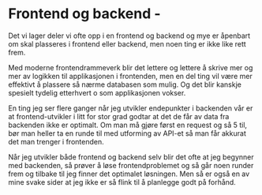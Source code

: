 # Frontend og backend - 

Det vi lager deler vi ofte opp i en frontend og backend og mye er åpenbart om skal plasseres i frontend eller backend, men noen ting er ikke like rett frem.

Med moderne frontendrammeverk blir det lettere og lettere å skrive mer og mer av logikken til applikasjonen i frontenden, men en del ting vil være mer effektivt å plassere så nærme databasen som mulig. Og det blir kanskje spesielt tydelig etterhvert o
som applikasjonen vokser.

En ting jeg ser flere ganger når jeg utvikler endepunkter i backenden vår er at frontend-utvikler i litt for stor grad godtar at det de får av data fra backenden ikke er optimalt. Om man må gjøre først en request og så 5 til, bør man heller ta en runde til med utforming av API-et så man får akkurat det man trenger i frontenden. 

Når jeg utvikler både frontend og backend selv blir det ofte at jeg begynner med backenden, så prøver å løse frontendproblemet og så går noen runder frem og tilbake til jeg finner det optimalet løsningen. Men så er også en av mine svake sider at jeg ikke er så flink til å planlegge godt på forhånd.
